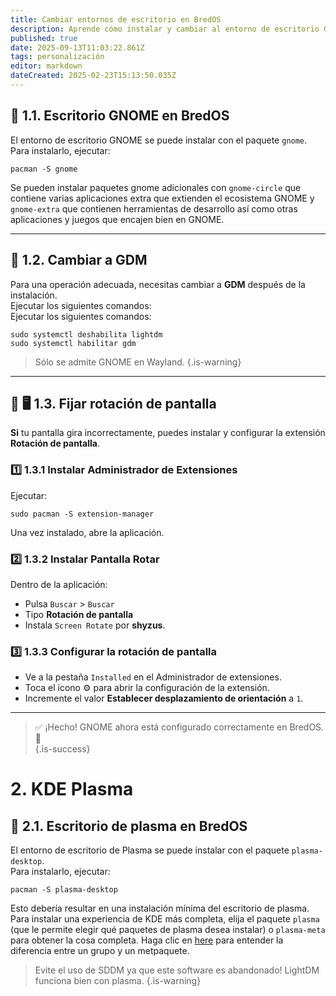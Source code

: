 ```yaml
---
title: Cambiar entornos de escritorio en BredOS
description: Aprende cómo instalar y cambiar al entorno de escritorio GNOME en BredOS
published: true
date: 2025-09-13T11:03:22.861Z
tags: personalización
editor: markdown
dateCreated: 2025-02-23T15:13:50.035Z
---
```


## 🎨 1.1. Escritorio GNOME en BredOS

El entorno de escritorio GNOME se puede instalar con el paquete `gnome`.\
Para instalarlo, ejecutar:

```
pacman -S gnome
```

Se pueden instalar paquetes gnome adicionales con `gnome-circle` que contiene varias aplicaciones extra que extienden el ecosistema GNOME y `gnome-extra` que contienen herramientas de desarrollo así como otras aplicaciones y juegos que encajen bien en GNOME.

---

## 🔄 1.2. Cambiar a GDM

Para una operación adecuada, necesitas cambiar a **GDM** después de la instalación.\
Ejecutar los siguientes comandos:\
Ejecutar los siguientes comandos:

```
sudo systemctl deshabilita lightdm
sudo systemctl habilitar gdm
```

> Sólo se admite GNOME en Wayland.
> {.is-warning}

---

## 🔄 🖥️ 1.3. Fijar rotación de pantalla

**Si** tu pantalla gira incorrectamente, puedes instalar y configurar la extensión **Rotación de pantalla**.

### 1️⃣ 1.3.1 Instalar Administrador de Extensiones

Ejecutar:

```
sudo pacman -S extension-manager
```

Una vez instalado, abre la aplicación.

### 2️⃣ 1.3.2 Instalar Pantalla Rotar

Dentro de la aplicación:

- Pulsa `Buscar` > `Buscar`
- Tipo **Rotación de pantalla**
- Instala `Screen Rotate` por **shyzus**.

### 3️⃣ 1.3.3 Configurar la rotación de pantalla

- Ve a la pestaña `Installed` en el Administrador de extensiones.
- Toca el icono ⚙️ para abrir la configuración de la extensión.
- Incremente el valor **Establecer desplazamiento de orientación** a `1`.

---

> ✅ ¡Hecho! GNOME ahora está configurado correctamente en BredOS. 🚀\
> {.is-success}

# 2. KDE Plasma

## 🎨 2.1. Escritorio de plasma en BredOS

El entorno de escritorio de Plasma se puede instalar con el paquete `plasma-desktop`.\
Para instalarlo, ejecutar:

```
pacman -S plasma-desktop
```

Esto debería resultar en una instalación mínima del escritorio de plasma. Para instalar una experiencia de KDE más completa, elija el paquete `plasma` (que le permite elegir qué paquetes de plasma desea instalar) o `plasma-meta` para obtener la cosa completa. Haga clic en [here](https://wiki.archlinux.org/title/Meta_package_and_package_group) para entender la diferencia entre un grupo y un metpaquete.

> Evite el uso de SDDM ya que este software es abandonado! LightDM funciona bien con plasma.
> {.is-warning}
